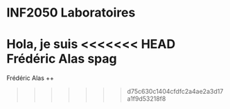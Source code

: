 # INF2050 Laboratoires
Hola, je suis 
<<<<<<< HEAD
Frédéric Alas spag
=======
Frédéric Alas ++
>>>>>>> d75c630c1404cfdfc2a4ae2a3d17a1f9d53218f8

